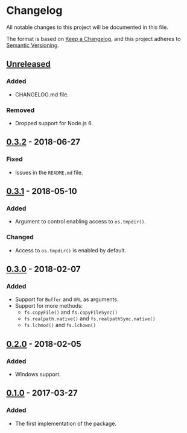 # Changelog

All notable changes to this project will be documented in this file.

The format is based on [Keep a Changelog](https://keepachangelog.com/en/1.0.0/),
and this project adheres to
[Semantic Versioning](https://semver.org/spec/v2.0.0.html).

## [Unreleased][unreleased]

### Added

- CHANGELOG.md file.

### Removed

- Dropped support for Node.js 6.

## [0.3.2][] - 2018-06-27

### Fixed

- Issues in the `README.md` file.

## [0.3.1][] - 2018-05-10

### Added

- Argument to control enabling access to `os.tmpdir()`.

### Changed

- Access to `os.tmpdir()` is enabled by default.

## [0.3.0][] - 2018-02-07

### Added

- Support for `Buffer` and `URL` as arguments.
- Support for more methods:
  - `fs.copyFile()` and `fs.copyFileSync()`
  - `fs.realpath.native()` and `fs.realpathSync.native()`
  - `fs.lchmod()` and `fs.lchown()`

## [0.2.0][] - 2018-02-05

### Added

- Windows support.

## [0.1.0][] - 2017-03-27

### Added

- The first implementation of the package.

[unreleased]: https://github.com/metarhia/sandboxed-fs/compare/v0.3.2...HEAD
[0.3.2]: https://github.com/metarhia/sandboxed-fs/compare/v0.3.1...v0.3.2
[0.3.1]: https://github.com/metarhia/sandboxed-fs/compare/v0.3.0...v0.3.1
[0.3.0]: https://github.com/metarhia/sandboxed-fs/compare/v0.2.0...v0.3.0
[0.2.0]: https://github.com/metarhia/sandboxed-fs/compare/v0.1.0...v0.2.0
[0.1.0]: https://github.com/metarhia/sandboxed-fs/releases/tag/v0.1.0

